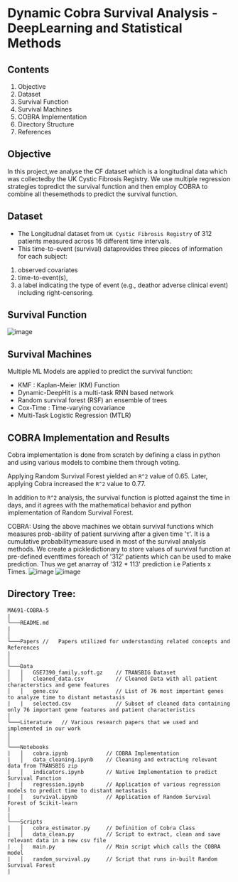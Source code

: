 # Dynamic Cobra Survival Analysis - DeepLearning and Statistical Methods

## Contents
1. Objective
2. Dataset
3. Survival Function
4. Survival Machines
5. COBRA Implementation
7. Directory Structure
8. References

## Objective

In this project,we analyse the CF dataset which is a longitudinal data which was collectedby the UK Cystic Fibrosis Registry.  We use multiple regression strategies topredict the survival function and then employ COBRA to combine all thesemethods to predict the survival function. 


## Dataset

* The Longitudnal dataset from `UK Cystic Fibrosis Registry`  of 312 patients measured across 16 different time intervals.
* This time-to-event (survival) dataprovides three pieces of information for each subject:  
<ol>
 <li> observed covariates
 <li> time-to-event(s),
 <li> a label indicating the type of event (e.g., deathor adverse clinical event) including right-censoring.  
</ol>


## Survival Function
![image](https://user-images.githubusercontent.com/8698342/142727652-206130ee-f98b-4c30-9168-39a808b2ebe0.png)


## Survival Machines
Multiple ML Models are applied to predict the survival function:
<ul>
 <li> KMF : Kaplan-Meier (KM) Function
 <li> Dynamic-DeepHit  is  a  multi-task  RNN based network
 <li> Random survival forest (RSF) an ensemble of trees
 <li> Cox-Time : Time-varying covariance
 <li> Multi-Task Logistic Regression (MTLR) 
</ul>


## COBRA Implementation and Results

Cobra implementation is done from scratch by defining a class in python and using various models to combine them through voting. 

Applying Random Survival Forest yielded an `R^2` value of 0.65. Later, applying Cobra increased the `R^2` value to 0.77. 

In addition to `R^2` analysis, the survival function is plotted against the time in days, and it agrees with the mathematical behavior and python implementation of Random Survival Forest.

COBRA:
Using the above machines we obtain survival functions which measures prob-ability of patient surviving after a given time 'τ'.
It is a cumulative probabilitymeasure used in most of the survival analysis methods.  We create a pickledictionary to store values of survival function at pre-defined eventtimes foreach of '312' patients which can be used to make prediction.  Thus we get anarray of '312 * 113' prediction i.e Patients x Times.
![image](https://user-images.githubusercontent.com/8698342/142727839-9f3a9d1c-5160-4410-bf8c-4033498176ed.png)
![image](https://user-images.githubusercontent.com/8698342/142727846-80daa29e-8b04-4bd1-89cb-5468ba543ccd.png)

## Directory Tree:

```
MA691-COBRA-5
|
└───README.md
|   
│
└───Papers //   Papers utilized for understanding related concepts and References
|
│
└───Data
│   │   GSE7390_family.soft.gz    // TRANSBIG Dataset
│   │   cleaned_data.csv          // Cleaned Data with all patient characterstics and gene features 
│   │   gene.csv                  // List of 76 most important genes to analyze time to distant metastasis
|   |   selected.csv              // Subset of cleaned data containing only 76 important gene features and patient characteristics
│      
└───Literature   // Various research papers that we used and implemented in our work
│   
│   
└───Notebooks
|   │   cobra.ipynb            // COBRA Implementation 
|   │   data_cleaning.ipynb    // Cleaning and extracting relevant data from TRANSBIG zip
|   │   indicators.ipynb       // Native Implementation to predict Survival Function
|   │   regression.ipynb       // Application of various regression models to predict time to distant metastasis
|   │   survival.ipynb         // Application of Random Survival Forest of Scikit-learn
|
|
└───Scripts
|   │   cobra_estimator.py     // Definition of Cobra Class
|   │   data_clean.py          // Script to extract, clean and save relevant data in a new csv file
|   │   main.py                // Main script which calls the COBRA model
|   │   random_survival.py     // Script that runs in-built Random Survival Forest 
|
```

